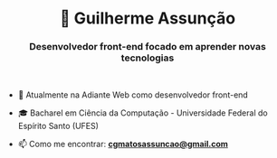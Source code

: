 <h1 align="center">🤖 Guilherme Assunção</h1>
<h3 align="center">Desenvolvedor front-end focado em aprender novas tecnologias</h3>

<br/>

- 🔭 Atualmente na Adiante Web como desenvolvedor front-end

- 🎓 Bacharel em Ciência da Computação - Universidade Federal do Espírito Santo (UFES)

- 📫 Como me encontrar: **cgmatosassuncao@gmail.com**

